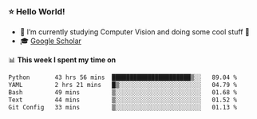 ### ⭐️ Hello World!

<!--
**hologerry/hologerry** is a ✨ _special_ ✨ repository because its `README.md` (this file) appears on your GitHub profile.

Here are some ideas to get you started:

- 🔭 I’m currently working and studying on Computer Vision
- 🌱 I’m currently learning at Peking University
- 💬 Ask me about 
- 📫 How to reach me: E-mail
- 😄 Pronouns: he/his
- ⚡ Fun fact: Music is the Power
-->


- 🔭 I’m currently studying Computer Vision and doing some cool stuff 🤖
- 🎓 [Google Scholar](https://scholar.google.com/citations?user=3ykqW9wAAAAJ&hl=en)


📊 **This week I spent my time on**

<!--START_SECTION:waka-->

```txt
Python       43 hrs 56 mins  ██████████████████████▒░░   89.04 %
YAML         2 hrs 21 mins   █▒░░░░░░░░░░░░░░░░░░░░░░░   04.79 %
Bash         49 mins         ▒░░░░░░░░░░░░░░░░░░░░░░░░   01.68 %
Text         44 mins         ▒░░░░░░░░░░░░░░░░░░░░░░░░   01.52 %
Git Config   33 mins         ▒░░░░░░░░░░░░░░░░░░░░░░░░   01.13 %
```

<!--END_SECTION:waka-->
